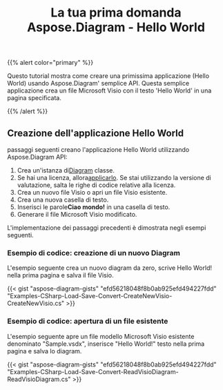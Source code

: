 ﻿---
title: La tua prima domanda Aspose.Diagram - Hello World
type: docs
weight: 30
url: /it/net/your-first-aspose-diagram-application-hello-world/
description: Questa pagina descrive come creare la prima applicazione con la libreria Aspose.Diagram.
---
{{% alert color="primary" %}}

Questo tutorial mostra come creare una primissima applicazione (Hello World) usando Aspose.Diagram' semplice API. Questa semplice applicazione crea un file Microsoft Visio con il testo 'Hello World' in una pagina specificata.

{{% /alert %}}

## **Creazione dell'applicazione Hello World**

passaggi seguenti creano l'applicazione Hello World utilizzando Aspose.Diagram API:

1.  Crea un'istanza di[Diagram](https://reference.aspose.com/diagram/net/aspose.diagram/diagram) classe.
1.  Se hai una licenza, allora[applicarlo](https://reference.aspose.com/diagram/net/aspose.diagram/license).
 Se stai utilizzando la versione di valutazione, salta le righe di codice relative alla licenza.
1. Crea un nuovo file Visio o apri un file Visio esistente.
1. Crea una nuova casella di testo.
1.  Inserisci le parole**Ciao mondo!** in una casella di testo.
1. Generare il file Microsoft Visio modificato.

L'implementazione dei passaggi precedenti è dimostrata negli esempi seguenti.

### **Esempio di codice: creazione di un nuovo Diagram**

L'esempio seguente crea un nuovo diagram da zero, scrive Hello World! nella prima pagina e salva il file Visio.

{{< gist "aspose-diagram-gists" "efd56218048f8b0ab925efd494227fdd" "Examples-CSharp-Load-Save-Convert-CreateNewVisio-CreateNewVisio.cs" >}}

### **Esempio di codice: apertura di un file esistente**

L'esempio seguente apre un file modello Microsoft Visio esistente denominato "Sample.vsdx", inserisce "Hello World!" testo nella prima pagina e salva lo diagram.

{{< gist "aspose-diagram-gists" "efd56218048f8b0ab925efd494227fdd" "Examples-CSharp-Load-Save-Convert-ReadVisioDiagram-ReadVisioDiagram.cs" >}}
